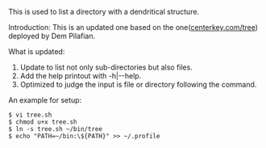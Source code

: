 This is used to list a directory with a dendritical structure.

Introduction: This is an updated one based on the one([centerkey.com/tree](http://centerkey.com/tree/)) deployed by Dem Pilafian.
                                                   
What is updated:

1. Update to list not only sub-directories but also files.
2. Add the help printout with -h|--help.
3. Optimized to judge the input is file or directory following the command.

An example for setup:
```
$ vi tree.sh
$ chmod u+x tree.sh
$ ln -s tree.sh ~/bin/tree
$ echo "PATH=~/bin:\${PATH}" >> ~/.profile
 ```
